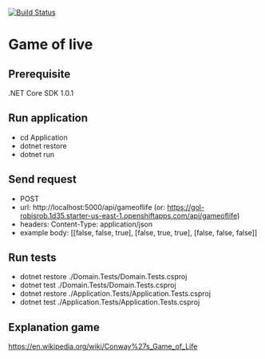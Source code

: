 [![Build Status](https://travis-ci.org/robisrob/gameoflivecsharp.svg?branch=master)](https://travis-ci.org/robisrob/gameoflivecsharp)

# Game of live

## Prerequisite
.NET Core SDK 1.0.1

## Run application
- cd Application
- dotnet restore
- dotnet run
## Send request
- POST 
 - url: http://localhost:5000/api/gameoflife (or: https://gol-robisrob.1d35.starter-us-east-1.openshiftapps.com/api/gameoflife)
 - headers: Content-Type: application/json
 - example body: [[false, false, true], [false, true, true], [false, false, false]]

## Run tests
- dotnet restore ./Domain.Tests/Domain.Tests.csproj
 - dotnet test ./Domain.Tests/Domain.Tests.csproj
 - dotnet restore ./Application.Tests/Application.Tests.csproj
 - dotnet test ./Application.Tests/Application.Tests.csproj
 
## Explanation game
https://en.wikipedia.org/wiki/Conway%27s_Game_of_Life
